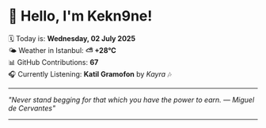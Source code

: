 # 👋 Hello, I'm Kekn9ne!

🗓️ Today is: **Wednesday, 02 July 2025**  
🌤️ Weather in Istanbul: **⛅️  +28°C**  
📊 GitHub Contributions: **67**  
🎧 Currently Listening: **Katil Gramofon** by *Kayra* 🎶

---

_"Never stand begging for that which you have the power to earn. — *Miguel de Cervantes*"_

---
